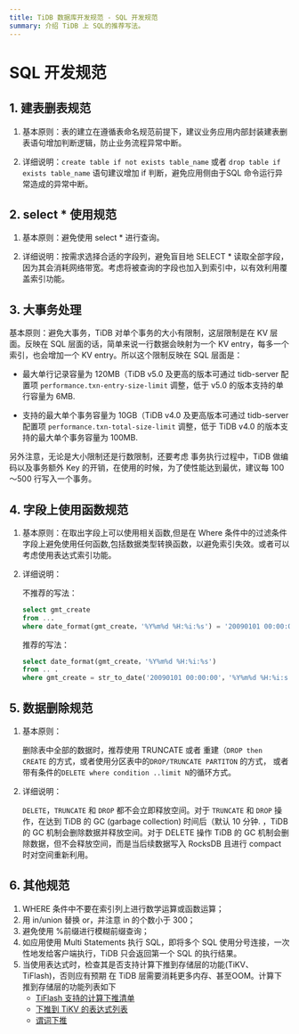 ```yaml
---
title: TiDB 数据库开发规范 - SQL 开发规范
summary: 介绍 TiDB 上 SQL的推荐写法。
---
```


# SQL 开发规范

## 1. 建表删表规范

1. 基本原则：表的建立在遵循表命名规范前提下，建议业务应用内部封装建表删表语句增加判断逻辑，防止业务流程异常中断。

2. 详细说明：`create table if not exists table_name` 或者 `drop table if exists table_name` 语句建议增加 if 判断，避免应用侧由于SQL 命令运行异常造成的异常中断。

## 2. select \* 使用规范

1. 基本原则：避免使用 select \* 进行查询。

2. 详细说明：按需求选择合适的字段列，避免盲目地 SELECT \* 读取全部字段，因为其会消耗网络带宽。考虑将被查询的字段也加入到索引中，以有效利用覆盖索引功能。

## 3. 大事务处理

基本原则：避免大事务，TiDB 对单个事务的大小有限制，这层限制是在 KV 层面。反映在 SQL 层面的话，简单来说一行数据会映射为一个 KV entry，每多一个索引，也会增加一个 KV entry。所以这个限制反映在 SQL 层面是：

- 最大单行记录容量为 120MB（TiDB v5.0 及更高的版本可通过 tidb-server 配置项 `performance.txn-entry-size-limit` 调整，低于 v5.0 的版本支持的单行容量为 6MB. 

- 支持的最大单个事务容量为 10GB（TiDB v4.0 及更高版本可通过 tidb-server 配置项 `performance.txn-total-size-limit` 调整，低于 TiDB v4.0 的版本支持的最大单个事务容量为 100MB. 

另外注意，无论是大小限制还是行数限制，还要考虑 事务执行过程中，TiDB 做编码以及事务额外 Key 的开销，在使用的时候，为了使性能达到最优，建议每 100～500 行写入一个事务。

## 4. 字段上使用函数规范

1. 基本原则：在取出字段上可以使用相关函数,但是在 Where 条件中的过滤条件字段上避免使用任何函数,包括数据类型转换函数，以避免索引失效。或者可以考虑使用表达式索引功能。

2. 详细说明：

    不推荐的写法：
    
    ```sql
    select gmt_create
    from ...
    where date_format(gmt_create，'%Y%m%d %H:%i:%s') = '20090101 00:00:0'
    ```
    
    推荐的写法：
    
    ```sql
    select date_format(gmt_create，'%Y%m%d %H:%i:%s')
    from .. .
    where gmt_create = str_to_date('20090101 00:00:00'，'%Y%m%d %H:%i:s')
    ```

## 5. 数据删除规范

1. 基本原则：

    删除表中全部的数据时，推荐使用 TRUNCATE 或者 重建（`DROP then CREATE` 的方式，或者使用分区表中的`DROP/TRUNCATE PARTITON` 的方式，
    或者带有条件的`DELETE where condition ..limit N`的循环方式。

2. 详细说明：

    `DELETE`，`TRUNCATE` 和 `DROP` 都不会立即释放空间。对于 `TRUNCATE` 和 `DROP` 操作，在达到 TiDB 的 GC (garbage collection) 时间后（默认 10 分钟. ，TiDB 的 GC 机制会删除数据并释放空间。对于 DELETE 操作 TiDB 的 GC 机制会删除数据，但不会释放空间，而是当后续数据写入 RocksDB 且进行 compact 时对空间重新利用。

## 6. 其他规范

1. WHERE 条件中不要在索引列上进行数学运算或函数运算；
2. 用 in/union 替换 or，并注意 in 的个数小于 300；
3. 避免使用 %前缀进行模糊前缀查询；
4. 如应用使用 Multi Statements 执行 SQL，即将多个 SQL 使用分号连接，一次性地发给客户端执行，TiDB 只会返回第一个 SQL 的执行结果。
5. 当使用表达式时，检查其是否支持计算下推到存储层的功能(TiKV、TiFlash)，否则应有预期 在 TiDB 层需要消耗更多内存、甚至OOM。计算下推到存储层的功能列表如下
   - [TiFlash 支持的计算下推清单](https://docs.pingcap.com/zh/tidb/stable/use-tiflash#tiflash-支持的计算下推)
   - [下推到 TiKV 的表达式列表](https://docs.pingcap.com/zh/tidb/stable/expressions-pushed-down#下推到-tikv-的表达式列表)
   - [谓词下推](https://docs.pingcap.com/zh/tidb/stable/predicate-push-down#谓词下推)
